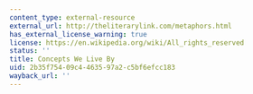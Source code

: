 ```yaml
---
content_type: external-resource
external_url: http://theliterarylink.com/metaphors.html
has_external_license_warning: true
license: https://en.wikipedia.org/wiki/All_rights_reserved
status: ''
title: Concepts We Live By
uid: 2b35f754-09c4-4635-97a2-c5bf6efcc183
wayback_url: ''
---
```

